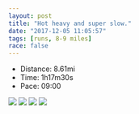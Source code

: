 ```yaml
---
layout: post
title: "Hot heavy and super slow."
date: "2017-12-05 11:05:57"
tags: [runs, 8-9 miles]
race: false
---
```

<ul>
 <li>Distance: 8.61mi</li>
 <li>Time: 1h17m30s</li>
 <li>Pace: 09:00</li>
</ul>

<img src='https://maps.googleapis.com/maps/api/staticmap?maptype=roadmap&path=enc:kgl|CndahNUoDwb@yFgbA{XahAgJeN@jAIoCjIe^oD{VdA{YaGuh@tCeDsC{\mAgCaFooAdCeUo@z@pHjrBaE~FjBpIy@pFxDlk@qDfHtDhN`CrSaB`]vDtBw@&key=AIzaSyC1MId7bFpkLXNAaYhBSTb8jLyiSqzbDtM&size=800x800&markers=color:yellow|label:S|25.79078,-80.12888&markers=color:green|label:F|25.821650000000005,-80.12208999999999'>

<img src='https://dgtzuqphqg23d.cloudfront.net/MTpDZWrYV76nDOZLKqhs9lD6SMJcXTe1izdBsgGGQ1w-576x768.jpg'>

<img src='https://dgtzuqphqg23d.cloudfront.net/VfMBIp64YHaD7luVqxKcz06V4-KVZ4Nw9OOqGgmQFDQ-576x768.jpg'>

<img src='https://dgtzuqphqg23d.cloudfront.net/ByFqiqItJTjeO7PwCeAhDcT4kjmUwxwgDco9cow9Foo-576x768.jpg'>
